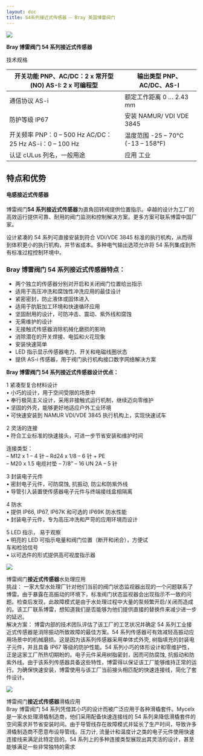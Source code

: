 ```yaml
---
layout: doc
title: 54系列接近式传感器 – Bray 美国博雷阀门
---
```


![](/2022/10/download-1-8.jpg)

**Bray 博雷阀门 54 系列接近式传感器**

技术规格

| 开关功能 PNP、AC/DC：2 x 常开型 (NO) AS-I: 2 x 可编程型 | 输出类型 PNP、AC/DC、AS-I          |
| ------------------------------------------------------- | ---------------------------------- |
| 通信协议 AS-i                                           | 额定工作距离 0 … 2.43 mm           |
| 防护等级 IP67                                           | 安装 NAMUR/ VDI VDE 3845           |
| 开关频率 PNP：0 – 500 Hz AC/DC：25 Hz AS-i：0 – 100 Hz  | 温度范围 \-25 – 70°C (-13 – 158°F) |
| 认证 cULus 列名，一般用途                               | 应用 工业                          |

## 特点和优势

#### 电感接近式传感器

博雷阀门**54 系列接近式传感器**为直角回转阀提供位置指示。卓越的设计为工厂的高效运行提供可靠、耐用的阀门监测和控制解决方案。更多方案可联系博雷中国厂家。

设计紧凑的 54 系列可直接安装到符合 VDI/VDE 3845 标准的执行机构，从而得到体积更小的执行机构，并节省成本。多种电气输出选项允许将 54 系列集成到所有标准过程控制环境中。

### **Bray 博雷阀门 54 系列接近式传感器**特点：

- 两个独立的传感器分别对开启和关闭阀门位置给出指示
- 适用于高压冲洗和腐蚀性冲洗应用的最佳设计
- 紧密密封，防止液体或固体进入
- 适用于肮脏加工环境和快速循环应用
- 坚固耐用的设计，可防冲击、震动、紫外线和腐蚀
- 无需维护的设计
- 无接触式传感器消除机械化磨损的影响
- 消除潜在的开关焊接、电弧和火花现象
- 安装快速简单
- LED 指示显示传感器电力、开关和电磁线圈状态
- 提供 AS-i 传感器，用于阀门执行机构接口数字网络解决方案

**Bray 博雷阀门 54 系列接近式传感器设计优点：**

1 紧凑型复合材料设计  
• 小巧的设计，用于空间受限的场景中  
• 奉行极简主义设计，采用非接触式运行机制，继续迈向零维护  
• 坚固的外壳，能够更好地适应户外工业环境  
• 可快速安装到 NAMUR VDI/VDE 3845 执行机构上，实现快速试车

2 灵活的连接  
• 符合工业标准的快速接头，可进一步节省安装和维护时间

连接类型：  
– M12 x 1 – 4 针 – Rd24 x 1/8 – 6 针 + PE  
– M20 x 1.5 电缆衬垫 – 7/8” – 16 UN 2A – 5 针

3 封装电子元件  
• 密封电子元件，可防腐蚀, 抗振动, 防尘和防紫外线  
• 导管引入装置使传感器电子元件与终端接线盒相隔离

4 防水  
• 提供 IP66, IP67, IP67K 和可选的 IP69K 防水性能  
• 封装电子元件，专为高压冲洗和严苛的应用环境而设计

5 LED 指示， 易于观察  
• 明亮的 LED 可指示电量和阀门位置（断开和闭合），方便试  
车和检验信号  
• 以可选件的形式提供高可视度指示器

![](/2022/10/%E6%88%AA%E5%B1%8F2022-10-15-%E4%B8%8B%E5%8D%883.16.22.png)

博雷阀门**接近式传感器**水处理应用  
挑战： 一家大型水处理厂针对他们当前的阀门状态监视器出现的一个问题联系了博雷。由于暴露在高振动的环境下，标准阀门状态监视器会出现指示不一致的问题。检查后发现，此故障模式是由于水处理过程中大量的泵频繁开启/关闭而造成的。该工厂联系博雷，想知道我们是否能够为他们提供直接的替换件来减少进一步的延迟。  
解决方案： 博雷内部的技术团队评估了该工厂的工艺状况并确定 54 系列工业接近式传感器是消除振动所致故障的最佳方案。54 系列传感器可有效减轻高振动应用场景中的机械磨损。这是因为该系列传感器采用单体式外壳, 树脂填充的封装电子元件，并且具备 IP67 等级的防护性能。54 系列小巧的体形设计和零维护性，正是这家工厂所热切期盼的。电子元件采用树脂密封，因而可防腐蚀, 抗振动和防紫外线。由于该系列传感器具备这些特性，博雷得以保证该工厂能够维持正常的运行。为确保快速安装，博雷使用与该工厂当前接头相匹配的快速连接线，简化了套件设计。

![](/2022/10/%E6%88%AA%E5%B1%8F2022-10-15-%E4%B8%8B%E5%8D%883.16.29.png)

博雷阀门**接近式传感器**滑橇应用  
Bray 博雷阀门 54 系列凭借其小巧的设计而被广泛应用于各种滑橇套件。Mycelx 是一家水处理滑橇制造商，他们采用配备快速连接线的 54 系列来降低滑橇套件的空间需求并节省安装时间。由于导管线存在故障模式并延长了生产时间，导致许多滑橇制造商不愿意布设导管线。压力计, 流量计和温度计之类的电子元件使用快速连接线来满足此特定目的。54 系列上的多种连接类型展现出其灵活的设计，甚至能够满足一些非常独特的需求
